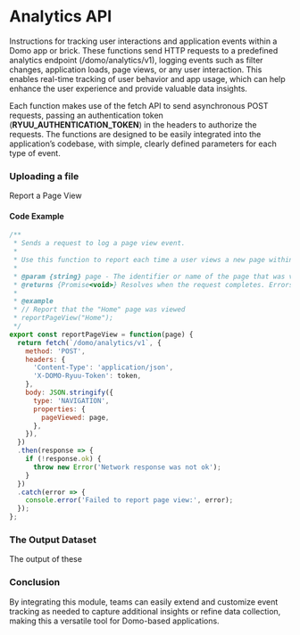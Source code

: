 # Analytics API

Instructions for tracking user interactions and application events within a Domo app or brick. These functions send HTTP requests to a predefined analytics endpoint (/domo/analytics/v1), logging events such as filter changes, application loads, page views, or any user interaction. This enables real-time tracking of user behavior and app usage, which can help enhance the user experience and provide valuable data insights.

Each function makes use of the fetch API to send asynchronous POST requests, passing an authentication token (__RYUU_AUTHENTICATION_TOKEN__) in the headers to authorize the requests. The functions are designed to be easily integrated into the application’s codebase, with simple, clearly defined parameters for each type of event.
<!-- theme: info -->



### Uploading a file

Report a Page View

#### Code Example
```js
/**
 * Sends a request to log a page view event.
 * 
 * Use this function to report each time a user views a new page within the app.
 * 
 * @param {string} page - The identifier or name of the page that was viewed.
 * @returns {Promise<void>} Resolves when the request completes. Errors if the network request fails.
 *
 * @example
 * // Report that the "Home" page was viewed
 * reportPageView("Home");
 */
export const reportPageView = function(page) {
  return fetch(`/domo/analytics/v1`, {
    method: 'POST',
    headers: {
      'Content-Type': 'application/json',
      'X-DOMO-Ryuu-Token': token,
    },
    body: JSON.stringify({
      type: 'NAVIGATION',
      properties: {
        pageViewed: page,
      },
    }),
  })
  .then(response => {
    if (!response.ok) {
      throw new Error('Network response was not ok');
    }
  })
  .catch(error => {
    console.error('Failed to report page view:', error);
  });
};
```


### The Output Dataset

The output of these 

### Conclusion
By integrating this module, teams can easily extend and customize event tracking as needed to capture additional insights or refine data collection, making this a versatile tool for Domo-based applications.
